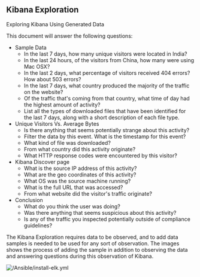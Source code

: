## Kibana Exploration
Exploring Kibana Using Generated Data

This document will answer the following questions:
- Sample Data
  - In the last 7 days, how many unique visitors were located in India?
  - In the last 24 hours, of the visitors from China, how many were using Mac OSX?
  - In the last 2 days, what percentage of visitors received 404 errors? How about 503 errors?
  - In the last 7 days, what country produced the majority of the traffic on the website?
  - Of the traffic that's coming from that country, what time of day had the highest amount of activity?
  - List all the types of downloaded files that have been identified for the last 7 days, along with a short description of each file type.
- Unique Visitors Vs. Average Bytes
  - Is there anything that seems potentially strange about this activity?
  - Filter the data by this event. What is the timestamp for this event?
  - What kind of file was downloaded?
  - From what country did this activity originate?
  - What HTTP response codes were encountered by this visitor?
- Kibana Discover page
  - What is the source IP address of this activity?
  - What are the geo coordinates of this activity?
  - What OS was the source machine running?
  - What is the full URL that was accessed?
  - From what website did the visitor's traffic originate?
- Conclusion
  - What do you think the user was doing?
  - Was there anything that seems suspicious about this activity?
  - Is any of the traffic you inspected potentially outside of compliance guidelines?

The Kibana Exploration requires data to be observed, and to add data samples is needed to be used for any sort of observation. The images shows the process of adding the sample in addition to observing the data and answering questions during this observation of Kibana.

![/Ansible/install-elk.yml](https://github.com/ShinHJP/Project-13/blob/main/Ansible/install-elk.yml)
